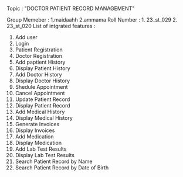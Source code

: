 Topic : "DOCTOR PATIENT RECORD MANAGEMENT"

Group Memeber : 1.maidaahh
                2.ammama
Roll Number : 1. 23_st_029
              2. 23_st_020
List of intgrated features :
1. Add user
2. Login
3. Patient Registration
4. Doctor Registration
5. Add paptient History
6. Display Patient History
7. Add Doctor History
8. Display Doctor History
9. Shedule Appointment
10. Cancel Appointment
11. Update Patient Record
12. Display Patient Record
13. Add Medical History
14. Display Medical History
15. Generate Invoices
16. Display Invoices
17. Add Medication
18. Display Medication
19. Add Lab Test Results
20. Display Lab Test Results
21. Search Patient Record by Name
22. Search Patient Record by Date of Birth
